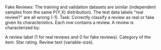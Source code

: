 Fake Reviews:
The training and validation datasets are similar (independent samples from the same P(Y,X) distribution). The test data labels "real review?" are all wrong (-1). Task: Correctly classify a review as real or fake given its characteristics. Each row contains a review. A review is characterized by:

A review label (1 for real reviews and 0 for fake reviews).
Category of the item.
Star rating.
Review text (variable-size).
